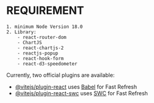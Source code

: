 # REQUIREMENT

    1. minimum Node Version 18.0
    2. Library:
        - react-router-dom
        - ChartJS
        - react-chartjs-2
        - reactjs-popup
        - react-hook-form
        - react-d3-speedometer

Currently, two official plugins are available:

- [@vitejs/plugin-react](https://github.com/vitejs/vite-plugin-react/blob/main/packages/plugin-react/README.md) uses [Babel](https://babeljs.io/) for Fast Refresh
- [@vitejs/plugin-react-swc](https://github.com/vitejs/vite-plugin-react-swc) uses [SWC](https://swc.rs/) for Fast Refresh
